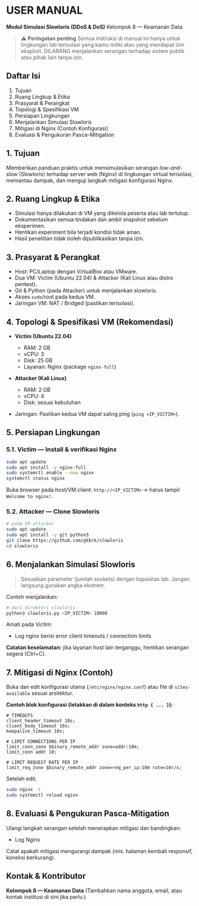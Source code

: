 # USER MANUAL

**Modul Simulasi Slowloris (DDoS & DoS)**
Kelompok 8 — Keamanan Data

> ⚠️ **Peringatan penting**
> Semua instruksi di manual ini hanya untuk lingkungan lab terisolasi yang kamu miliki atau yang mendapat izin eksplisit. DILARANG menjalankan serangan terhadap sistem publik atau pihak lain tanpa izin.

## Daftar Isi

1. Tujuan
2. Ruang Lingkup & Etika
3. Prasyarat & Perangkat
4. Topologi & Spesifikasi VM
5. Persiapan Lingkungan
6. Menjalankan Simulasi Slowloris
7. Mitigasi di Nginx (Contoh Konfigurasi)
8. Evaluasi & Pengukuran Pasca-Mitigation


## 1. Tujuan

Memberikan panduan praktis untuk mensimulasikan serangan *low-and-slow* (Slowloris) terhadap server web (Nginx) di lingkungan virtual terisolasi, memantau dampak, dan menguji langkah mitigasi konfigurasi Nginx.


## 2. Ruang Lingkup & Etika

* Simulasi hanya dilakukan di VM yang dikelola peserta atau lab tertutup.
* Dokumentasikan semua tindakan dan ambil snapshot sebelum eksperimen.
* Hentikan experiment bila terjadi kondisi tidak aman.
* Hasil penelitian tidak boleh dipublikasikan tanpa izin.


## 3. Prasyarat & Perangkat

* Host: PC/Laptop dengan VirtualBox atau VMware.
* Dua VM: Victim (Ubuntu 22.04) & Attacker (Kali Linux atau distro pentest).
* Git & Python (pada Attacker) untuk menjalankan slowloris.
* Akses `sudo`/root pada kedua VM.
* Jaringan VM: NAT / Bridged (pastikan terisolasi).


## 4. Topologi & Spesifikasi VM (Rekomendasi)

* **Victim (Ubuntu 22.04)**

  * RAM: 2 GB
  * vCPU: 3
  * Disk: 25 GB
  * Layanan: Nginx (package `nginx-full`)
* **Attacker (Kali Linux)**

  * RAM: 2 GB
  * vCPU: 4
  * Disk: sesuai kebutuhan
* Jaringan: Pastikan kedua VM dapat saling ping (`ping <IP_VICTIM>`).


## 5. Persiapan Lingkungan

### 5.1. Victim — Install & verifikasi Nginx

```bash
sudo apt update
sudo apt install -y nginx-full
sudo systemctl enable --now nginx
systemctl status nginx
```

Buka browser pada host/VM client: `http://<IP_VICTIM>` → harus tampil `Welcome to nginx!`.

### 5.2. Attacker — Clone Slowloris

```bash
# pada VM attacker
sudo apt update
sudo apt install -y git python3
git clone https://github.com/gkbrk/slowloris
cd slowloris
```


## 6. Menjalankan Simulasi Slowloris

> Sesuaikan parameter (jumlah sockets) dengan kapasitas lab. Jangan langsung gunakan angka ekstrem.

Contoh menjalankan:

```bash
# dari direktori slowloris
python3 slowloris.py <IP_VICTIM> 10000
```

Amati pada Victim:
* Log nginx berisi error client timeouts / connection limits

**Catatan keselamatan:** jika layanan host lain terganggu, hentikan serangan segera (Ctrl+C).


## 7. Mitigasi di Nginx (Contoh)

Buka dan edit konfigurasi utama (`/etc/nginx/nginx.conf`) atau file di `sites-available` sesuai arsitektur.

**Contoh blok konfigurasi (letakkan di dalam konteks `http { ... }`):**

```nginx
# TIMEOUTS
client_header_timeout 10s;
client_body_timeout 10s;
keepalive_timeout 10s;

# LIMIT CONNECTIONS PER IP
limit_conn_zone $binary_remote_addr zone=addr:10m;
limit_conn addr 10;

# LIMIT REQUEST RATE PER IP
limit_req_zone $binary_remote_addr zone=req_per_ip:10m rate=10r/s;
```

Setelah edit:

```bash
sudo nginx -t
sudo systemctl reload nginx
```

## 8. Evaluasi & Pengukuran Pasca-Mitigation

Ulangi langkah serangan setelah menerapkan mitigasi dan bandingkan:
* Log Nginx

Catat apakah mitigasi mengurangi dampak (mis. halaman kembali responsif, koneksi berkurang).


## Kontak & Kontributor

**Kelompok 8 — Keamanan Data**
(Tambahkan nama anggota, email, atau kontak institusi di sini jika perlu.)

